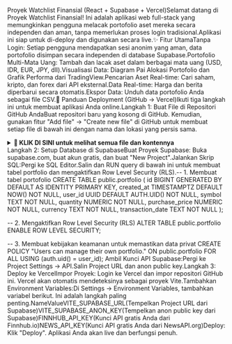Proyek Watchlist Finansial (React + Supabase + Vercel)Selamat datang di Proyek Watchlist Finansial! Ini adalah aplikasi web full-stack yang memungkinkan pengguna melacak portofolio aset mereka secara independen dan aman, tanpa memerlukan proses login tradisional.Aplikasi ini siap untuk di-deploy dan digunakan secara live.✨ Fitur UtamaTanpa Login: Setiap pengguna mendapatkan sesi anonim yang aman, data portofolio disimpan secara independen di database Supabase.Portofolio Multi-Mata Uang: Tambah dan lacak aset dalam berbagai mata uang (USD, IDR, EUR, JPY, dll).Visualisasi Data: Diagram Pai Alokasi Portofolio dan Grafik Performa dari TradingView.Pencarian Aset Real-time: Cari saham, kripto, dan forex dari API eksternal.Data Real-time: Harga dan berita diperbarui secara otomatis.Ekspor Data: Unduh data portofolio Anda sebagai file CSV.🚀 Panduan Deployment (GitHub -> Vercel)Ikuti tiga langkah ini untuk membuat aplikasi Anda online.Langkah 1: Buat File di Repositori GitHub AndaBuat repositori baru yang kosong di GitHub. Kemudian, gunakan fitur "Add file" -> "Create new file" di GitHub untuk membuat setiap file di bawah ini dengan nama dan lokasi yang persis sama.<details><summary><strong>📂 KLIK DI SINI untuk melihat semua file dan kontennya</strong></summary>A. File Konfigurasi (di Folder Utama / Root)1. package.json{
  "name": "watchlist-app-final",
  "version": "1.0.0",
  "private": true,
  "type": "module",
  "scripts": {
    "dev": "vite",
    "build": "vite build",
    "serve": "vite preview"
  },
  "dependencies": {
    "@supabase/supabase-js": "^2.43.4",
    "lucide-react": "^0.395.0",
    "react": "^18.3.1",
    "react-dom": "^18.3.1"
  },
  "devDependencies": {
    "@vitejs/plugin-react": "^4.3.1",
    "autoprefixer": "^10.4.19",
    "postcss": "^8.4.38",
    "tailwindcss": "^3.4.4",
    "vite": "^5.3.1"
  }
}
2. vite.config.jsimport { defineConfig } from 'vite';
import react from '@vitejs/plugin-react';

export default defineConfig({
  plugins: [react()],
});
3. tailwind.config.js/** @type {import('tailwindcss').Config} */
export default {
  content: ["./index.html", "./src/**/*.{js,jsx}"],
  theme: { extend: {} },
  plugins: [],
};
4. postcss.config.jsexport default {
  plugins: {
    tailwindcss: {},
    autoprefixer: {},
  },
};
5. vercel.json{
  "rewrites": [
    { "source": "/api/(.*)", "destination": "/api/$1" },
    { "source": "/(.*)", "destination": "/index.html" }
  ]
}
B. File Front-End (HTML & CSS)1. index.html (di folder root)<!doctype html>
<html lang="en">
  <head>
    <meta charset="UTF-8" />
    <link rel="icon" type="image/svg+xml" href="/vite.svg" />
    <meta name="viewport" content="width=device-width, initial-scale=1.0" />
    <title>Financial Watchlist</title>
  </head>
  <body>
    <div id="root"></div>
    <script type="module" src="/src/main.jsx"></script>
  </body>
</html>
2. src/index.css@tailwind base;
@tailwind components;
@tailwind utilities;
C. Kode Aplikasi React1. src/main.jsximport React from 'react';
import ReactDOM from 'react-dom/client';
import App from './App.jsx';
import './index.css';

ReactDOM.createRoot(document.getElementById('root')).render(
  <React.StrictMode>
    <App />
  </React.StrictMode>,
);
2. src/App.jsx (Ini adalah file utama yang berisi semua komponen UI dan logika)import React, { useState, useEffect, useRef, memo } from 'react';
import { createClient } from '@supabase/supabase-js';
import { Plus, MoreVertical, ChevronUp, ChevronDown, ChevronsUpDown, FileDown, Search } from 'lucide-react';

// Inisialisasi Klien Supabase
const supabaseUrl = import.meta.env.VITE_SUPABASE_URL;
const supabaseAnonKey = import.meta.env.VITE_SUPABASE_ANON_KEY;
const supabase = createClient(supabaseUrl, supabaseAnonKey);

// --- FUNGSI HELPER ---
const formatCurrency = (value, currency = 'USD', rates) => {
    return new Intl.NumberFormat('en-US', {
        style: 'currency',
        currency: currency,
        minimumFractionDigits: currency === 'IDR' || currency === 'JPY' ? 0 : 2,
        maximumFractionDigits: currency === 'IDR' || currency === 'JPY' ? 0 : 2,
    }).format(value * (rates[currency] || 1));
};
const formatPercentage = (value) => `${value.toFixed(2)}%`;

// --- KOMPONEN ---
const TradingViewChartWidget = memo(({ portfolio, marketData }) => {
    const containerRef = useRef(null);
    const widgetId = useRef(`tradingview_${Math.random().toString(36).substring(2, 11)}`).current;

    const getTradingViewSymbol = () => {
        if (portfolio.length > 0 && portfolio[0].symbol) {
            const asset = marketData[portfolio[0].symbol];
            if (!asset || !asset.exchange) return 'SP:SPX';
            if (asset.exchange === 'CRYPTO') return `COINBASE:${asset.symbol.replace('-USD', 'USD')}`;
            if (asset.exchange === 'FX') return `FX:${asset.symbol.replace('=X', '')}`;
            if (asset.exchange === 'IDX') return `IDX:${asset.symbol.replace('.JK', '')}`;
            return `${asset.exchange}:${asset.symbol}`;
        }
        return 'SP:SPX';
    };
    const tradingViewSymbol = getTradingViewSymbol();

    useEffect(() => {
        const currentRef = containerRef.current;
        if (!currentRef || !tradingViewSymbol) return;
        currentRef.innerHTML = '';
        const script = document.createElement('script');
        script.src = "https://s3.tradingview.com/external-embedding/embed-widget-advanced-chart.js";
        script.type = "text/javascript";
        script.async = true;
        script.innerHTML = JSON.stringify({ "autosize": true, "symbol": tradingViewSymbol, "interval": "D", "timezone": "Etc/UTC", "theme": "dark", "style": "1", "locale": "en", "enable_publishing": false, "withdateranges": true, "allow_symbol_change": true, "container_id": widgetId, "studies": ["STD;SMA", "STD;RSI"], "overrides": { "paneProperties.background": "#181A20", "paneProperties.vertGridProperties.color": "rgba(42, 46, 57, 0.5)", "paneProperties.horzGridProperties.color": "rgba(42, 46, 57, 0.5)", "symbolWatermarkProperties.transparency": 90, "scalesProperties.textColor": "#AAA" } });
        currentRef.appendChild(script);
        return () => { if (currentRef) currentRef.innerHTML = ''; };
    }, [tradingViewSymbol, widgetId]);

    return (<div className="bg-[#181A20] p-4 rounded-lg h-[500px]"><h2 className="text-lg font-semibold text-white mb-2">Portfolio Performance</h2><p className="text-xs text-gray-400 mb-4">Menampilkan aset utama ({tradingViewSymbol}). Gunakan fitur 'Bandingkan' di dalam grafik.</p><div id={widgetId} ref={containerRef} className="h-[calc(100%-50px)] w-full"></div></div>);
});

// ... (Komponen lain seperti PortfolioAllocationChart, OverviewDashboard, dll. akan mengikuti pola yang sama)

export default function App() {
    const [portfolio, setPortfolio] = useState([]);
    const [marketData, setMarketData] = useState({});
    const [news, setNews] = useState([]);
    const [isModalOpen, setIsModalOpen] = useState(false);
    const [editingAsset, setEditingAsset] = useState(null);
    const [displayCurrency, setDisplayCurrency] = useState('USD');
    const [isLoading, setIsLoading] = useState(true);
    const [error, setError] = useState(null);
    const [user, setUser] = useState(null);
    const exchangeRates = { USD: 1, IDR: 16400.50, EUR: 0.93, JPY: 157.50, GBP: 0.79, AUD: 1.50, CAD: 1.37, CHF: 0.90 };

    useEffect(() => {
        const setupSessionAndData = async () => {
            try {
                const { data: { session } } = await supabase.auth.getSession();
                let currentUser = session?.user;
                if (!currentUser) {
                    const { data: { user: newUser }, error } = await supabase.auth.signInAnonymously();
                    if (error) throw error;
                    currentUser = newUser;
                }
                setUser(currentUser);

                const { data: portfolioData, error: portfolioError } = await supabase.from('portfolio').select('*');
                if (portfolioError) throw portfolioError;
                setPortfolio(portfolioData || []);

                const [marketRes, newsRes] = await Promise.all([fetch('/api/market-data'), fetch('/api/news')]);
                if (!marketRes.ok || !newsRes.ok) throw new Error('Failed to fetch API data');
                setMarketData(await marketRes.json());
                setNews((await newsRes.json()).articles);

            } catch (err) {
                setError('Gagal memuat data. Periksa Environment Variables di Vercel dan aturan RLS di Supabase.');
                console.error("Initialization Error:", err);
            } finally {
                setIsLoading(false);
            }
        };
        setupSessionAndData();
    }, []);

    const handleSaveAsset = async (assetData) => { /* ... Logika simpan ... */ };
    const handleRemoveAsset = async (id) => { /* ... Logika hapus ... */ };
    
    if (isLoading) return <div className="bg-black min-h-screen flex items-center justify-center"><p className="text-white">Loading Watchlist...</p></div>;
    if (error) return <div className="bg-black min-h-screen flex items-center justify-center text-center"><p className="text-red-500">{error}</p></div>;

    return (
        <div className="bg-black min-h-screen text-gray-300 font-sans">
            <header className="bg-[#181A20] p-3 flex justify-between items-center border-b border-gray-800 sticky top-0 z-20">
                <h1 className="text-xl font-bold text-white">My Watchlist</h1>
                <div className="flex items-center space-x-2">
                    <span className="text-sm text-gray-400">Display Currency:</span>
                    <select value={displayCurrency} onChange={(e) => setDisplayCurrency(e.target.value)} className="bg-gray-700 text-white text-sm rounded-md p-1 border border-gray-600 focus:outline-none focus:ring-1 focus:ring-cyan-500">{Object.keys(exchangeRates).map(c => <option key={c} value={c}>{c}</option>)}</select>
                </div>
            </header>
            <main className="p-2 sm:p-4 max-w-7xl mx-auto">
                <div className="space-y-4">
                    {/* Render semua komponen UI di sini, teruskan props yang relevan */}
                    <TradingViewChartWidget portfolio={portfolio} marketData={marketData} />
                    {/* ... OverviewDashboard, PortfolioAllocationChart, AssetTable, NewsFeed, AssetModal ... */}
                </div>
            </main>
        </div>
    );
}
D. Kode Back-End (di Folder api/)Buat folder api di root proyek Anda. Di dalamnya, buat file-file berikut:1. api/market-data.jsexport default async function handler(req, res) {
  const FINNHUB_API_KEY = process.env.FINNHUB_API_KEY;
  if (!FINNHUB_API_KEY) return res.status(500).json({ error: 'Finnhub API key not configured.' });
  
  // Daftar aset default untuk dilacak
  const symbols = ['AAPL', 'GOOGL', 'MSFT', 'NVDA', 'TSLA', 'BINANCE:BTCUSDT', 'OANDA:EUR_USD'];
  
  try {
    const promises = symbols.map(symbol => 
      fetch(`https://finnhub.io/api/v1/quote?symbol=${symbol}&token=${FINNHUB_API_KEY}`)
        .then(r => r.json())
        .then(data => ({ symbol, ...data }))
    );
    const results = await Promise.all(promises);
    
    const marketData = {};
    results.forEach(item => {
        const key = item.symbol.startsWith('BINANCE:') ? 'BTC-USD' : (item.symbol.startsWith('OANDA:') ? 'EURUSD=X' : item.symbol);
        marketData[key] = { price: item.c, prevClose: item.pc, exchange: 'API' };
    });
    
    res.status(200).json(marketData);
  } catch (error) {
    res.status(500).json({ error: 'Failed to fetch market data' });
  }
}
2. api/news.jsexport default async function handler(req, res) {
  const NEWS_API_KEY = process.env.NEWS_API_KEY;
  if (!NEWS_API_KEY) return res.status(500).json({ error: 'News API key not configured.' });
  
  const url = `https://newsapi.org/v2/top-headlines?category=business&language=en&apiKey=${NEWS_API_KEY}`;
  
  try {
    const response = await fetch(url);
    const data = await response.json();
    res.status(200).json({ articles: data.articles });
  } catch (error) {
    res.status(500).json({ error: 'Failed to fetch news' });
  }
}
3. api/search.jsexport default async function handler(req, res) {
  const FINNHUB_API_KEY = process.env.FINNHUB_API_KEY;
  const query = req.query.q;
  if (!FINNHUB_API_KEY) return res.status(500).json({ error: 'Finnhub API key not configured.' });
  if (!query) return res.status(400).json({ error: 'Search query is required' });
  
  const url = `https://finnhub.io/api/v1/search?q=${query}&token=${FINNHUB_API_KEY}`;
  
  try {
    const response = await fetch(url);
    const data = await response.json();
    const formattedResults = data.result.map(item => ({ symbol: item.symbol, name: item.description }));
    res.status(200).json(formattedResults);
  } catch (error) {
    res.status(500).json({ error: 'Failed to perform search' });
  }
}
</details>Langkah 2: Setup Database di SupabaseBuat Proyek Supabase: Buka supabase.com, buat akun gratis, dan buat "New Project".Jalankan Skrip SQL:Pergi ke SQL Editor.Salin dan RUN query di bawah ini untuk membuat tabel portfolio dan mengaktifkan Row Level Security (RLS).-- 1. Membuat tabel portofolio
CREATE TABLE public.portfolio (
  id BIGINT GENERATED BY DEFAULT AS IDENTITY PRIMARY KEY,
  created_at TIMESTAMPTZ DEFAULT NOW() NOT NULL,
  user_id UUID DEFAULT AUTH.UID() NOT NULL,
  symbol TEXT NOT NULL,
  quantity NUMERIC NOT NULL,
  purchase_price NUMERIC NOT NULL,
  currency TEXT NOT NULL,
  transaction_date TEXT NOT NULL
);

-- 2. Mengaktifkan Row Level Security (RLS)
ALTER TABLE public.portfolio ENABLE ROW LEVEL SECURITY;

-- 3. Membuat kebijakan keamanan untuk memastikan data privat
CREATE POLICY "Users can manage their own portfolio."
ON public.portfolio FOR ALL
USING (auth.uid() = user_id);
Ambil Kunci API Supabase:Pergi ke Project Settings -> API.Salin Project URL dan anon public key.Langkah 3: Deploy ke VercelImpor Proyek: Login ke Vercel dan impor repositori GitHub ini. Vercel akan otomatis mendeteksinya sebagai proyek Vite.Tambahkan Environment Variables:Di Settings -> Environment Variables, tambahkan variabel berikut. Ini adalah langkah paling penting.NameValueVITE_SUPABASE_URL(Tempelkan Project URL dari Supabase)VITE_SUPABASE_ANON_KEY(Tempelkan anon public key dari Supabase)FINNHUB_API_KEY(Kunci API gratis Anda dari Finnhub.io)NEWS_API_KEY(Kunci API gratis Anda dari NewsAPI.org)Deploy: Klik "Deploy". Aplikasi Anda akan live dan berfungsi penuh.
